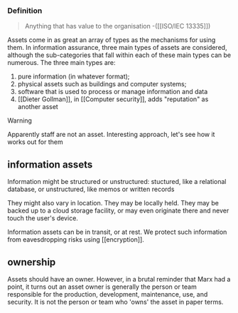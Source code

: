### Definition
>Anything that has value to the organisation 
\-([[ISO/IEC 13335]])

Assets come in as great an array of types as the mechanisms for using them. In information assurance, three main types of assets are considered, although the sub-categories that fall within each of these main types can be numerous. The three main types are:

1.  pure information (in whatever format);
2.  physical assets such as buildings and computer systems;
3. software that is used to process or manage information and data
4. [[Dieter Gollman]], in [[Computer security]], adds "reputation" as another asset
>[!warning]
>Apparently staff are not an asset. Interesting approach, let's see how it works out for them

## information assets
Information might be structured or unstructured: stuctured, like a relational database, or unstructured, like memos or written records

They might also vary in location. They may be locally held. They may be backed up to a cloud storage facility, or may even originate there and never touch the user's device.

Information assets can be in transit, or at rest. We protect such information from eavesdropping risks using [[encryption]].

## ownership
Assets should have an owner. However, in a brutal reminder that Marx had a point, it turns out an asset owner is generally the person or team responsible for the production, development, maintenance, use, and security. It is not the person or team who 'owns' the asset in paper terms.